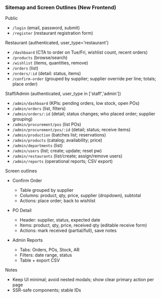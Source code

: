 ### Sitemap and Screen Outlines (New Frontend)

Public
- `/login` (email, password, submit)
- `/register` (restaurant registration form)

Restaurant (authenticated, user_type='restaurant')
- `/dashboard` (CTA to order on Tue/Fri, wishlist count, recent orders)
- `/products` (browse/search)
- `/wishlist` (items, quantities, remove)
- `/orders` (list)
- `/orders/:id` (detail: status, items)
- `/confirm-order` (grouped by supplier; supplier override per line; totals; place order)

Staff/Admin (authenticated, user_type in ['staff','admin'])
- `/admin/dashboard` (KPIs: pending orders, low stock, open POs)
- `/admin/orders` (list, filters)
- `/admin/orders/:id` (detail; status changes; who placed order; supplier grouping)
- `/admin/procurement/pos` (list POs)
- `/admin/procurement/pos/:id` (detail; status; receive items)
- `/admin/production` (batches list; reservations)
- `/admin/products` (catalog; availability; price)
- `/admin/departments` (list)
- `/admin/users` (list; create; update; reset pw)
- `/admin/restaurants` (list/create; assign/remove users)
- `/admin/reports` (operational reports; CSV export)

Screen outlines
- Confirm Order
  - Table grouped by supplier
  - Columns: product, qty, price, supplier (dropdown), subtotal
  - Actions: place order; back to wishlist

- PO Detail
  - Header: supplier, status, expected date
  - Items: product, qty, price, received qty (editable receive form)
  - Actions: mark received (partial/full), save notes

- Admin Reports
  - Tabs: Orders, POs, Stock, AR
  - Filters: date range, status
  - Table + export CSV

Notes
- Keep UI minimal; avoid nested modals; show clear primary action per page
- SSR-safe components; stable IDs
